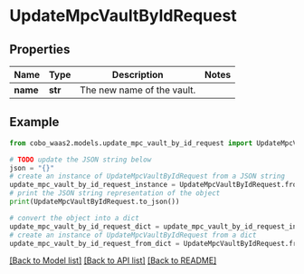 # UpdateMpcVaultByIdRequest


## Properties

Name | Type | Description | Notes
------------ | ------------- | ------------- | -------------
**name** | **str** | The new name of the vault. | 

## Example

```python
from cobo_waas2.models.update_mpc_vault_by_id_request import UpdateMpcVaultByIdRequest

# TODO update the JSON string below
json = "{}"
# create an instance of UpdateMpcVaultByIdRequest from a JSON string
update_mpc_vault_by_id_request_instance = UpdateMpcVaultByIdRequest.from_json(json)
# print the JSON string representation of the object
print(UpdateMpcVaultByIdRequest.to_json())

# convert the object into a dict
update_mpc_vault_by_id_request_dict = update_mpc_vault_by_id_request_instance.to_dict()
# create an instance of UpdateMpcVaultByIdRequest from a dict
update_mpc_vault_by_id_request_from_dict = UpdateMpcVaultByIdRequest.from_dict(update_mpc_vault_by_id_request_dict)
```
[[Back to Model list]](../README.md#documentation-for-models) [[Back to API list]](../README.md#documentation-for-api-endpoints) [[Back to README]](../README.md)


